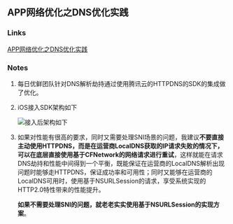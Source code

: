 ## APP网络优化之DNS优化实践

### Links

[APP网络优化之DNS优化实践](http://www.cocoachina.com/articles/895979?filter=ios)

### Notes

1. 每日优鲜团队针对DNS解析劫持通过使用腾讯云的HTTPDNS的SDK的集成做了优化。

2. iOS接入SDK架构如下

   ![接入后架构如下](http://api.cocoachina.com/uploads//20200103/1578018842348862.png)

3. 如果对性能有很高的要求，同时又需要处理SNI场景的问题，我建议**不要直接主动使用HTTPDNS，而是在运营商LocalDNS获取的IP请求失败的情况下，可以在底层直接使用基于CFNetwork的网络请求进行重试**，这样就能在请求DNS劫持和性能中间得到一个平衡，既能保证在运营商的LocalDNS解析出现问题时能够走HTTPDNS，保证成功率和可用性；同时又能够在运营商的LocalDNS可用时，使用基于NSURLSession的请求，享受系统实现的HTTP2.0特性带来的性能提升。

   **如果不需要处理SNI的问题，就老老实实使用基于NSURLSession的实现方案**。

